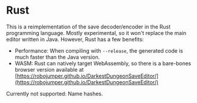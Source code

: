# Rust

This is a reimplementation of the save decoder/encoder in the Rust programming language.
Mostly experimental, so it won't replace the main editor written in Java. However, Rust
has a few benefits:

* Performance: When compiling with `--release`, the generated code is much faster than
  the Java version.
* WASM: Rust can natively target WebAssembly, so there is a bare-bones browser version
  available at [https://robojumper.github.io/DarkestDungeonSaveEditor/](https://robojumper.github.io/DarkestDungeonSaveEditor/)

Currently not supported: Name hashes.
  